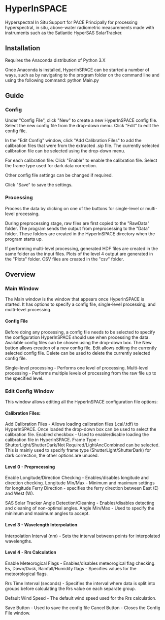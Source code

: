 # HyperInSPACE 

Hyperspectral In Situ Support for PACE
Principally for processing hyperspectral, in situ, above-water radiometric measurements
made with instruments such as the Satlantic HyperSAS SolarTracker.

## Installation

Requires the Anaconda distribution of Python 3.X

Once Anaconda is installed, HyperInSPACE can be started a number of ways, such as by navigating to the program folder on the command line and using the following command:
python Main.py


## Guide

### Config

Under "Config File", click "New" to create a new HyperInSPACE config file.
Select the new config file from the drop-down menu.
Click "Edit" to edit the config file.

In the "Edit Config" window, click "Add Calibration Files" to add the calibration files that were from the extracted .sip file.
The currently selected calibration file can be selected using the drop-down menu.

For each calibration file:
Click "Enable" to enable the calibration file.
Select the frame type used for dark data correction.

Other config file settings can be changed if required.

Click "Save" to save the settings.

### Processing

Process the data by clicking on one of the buttons for single-level or multi-level processing.

During preprocessing stage, raw files are first copied to the "RawData" folder.
The program sends the output from preprocessing to the "Data" folder.
These folders are created in the HyperInSPACE directory when the program starts up.

If performing multi-level processing, generated HDF files are created in the same folder as the input files.
Plots of the level 4 output are generated in the "Plots" folder. CSV files are created in the "csv" folder.


## Overview

### Main Window

The Main window is the window that appears once HyperInSPACE is started.
It has options to specify a config file, single-level processing, and multi-level processing.

#### Config File

Before doing any processing, a config file needs to be selected to specify the configuration 
HyperInSPACE should use when processing the data.
Available config files can be chosen using the drop-down box.
The New button allows creation of a new config file.
Edit allows editing the currently selected config file.
Delete can be used to delete the currently selected config file.

Single-level processing - Performs one level of processing.
Multi-level processing - Performs multiple levels of processing from the raw file up to the specified level.

### Edit Config Window

This window allows editing all the HyperInSPACE configuration file options:

#### Calibration Files:

Add Calibration Files - Allows loading calibration files (.cal/.tdf) to HyperInSPACE.
Once loaded the drop-down box can be used to select the calibration file.
Enabled checkbox - Used to enable/disable loading the calibration file in HyperInSPACE.
Frame Type - ShutterLight/ShutterDark/Not Required/LightAncCombined can be selected.
This is mainly used to specify frame type (ShutterLight/ShutterDark) for dark correction, the other options are unused.

#### Level 0 - Preprocessing

Enable Longitude/Direction Checking - Enables/disables longitude and direction checking.
Longitude Min/Max - Minimum and maximum settings for longitude
Ferry Direction - specifies the ferry direction between East (E) and West (W).

SAS Solar Tracker Angle Detection/Cleaning - Enables/disables detecting and cleaning of non-optimal angles.
Angle Min/Max - Used to specify the minimum and maximum angles to accept.

#### Level 3 - Wavelength Interpolation

Interpolation Interval (nm) - Sets the interval between points for interpolated wavelengths.

#### Level 4 - Rrs Calculation

Enable Meteorogical Flags - Enables/disables meteorogical flag checking.
Es, Dawn/Dusk, Rainfall/Humidity flags - Specifies values for the meteorological flags.

Rrs Time Interval (seconds) - Specifies the interval where data is split into groups before 
calculating the Rrs value on each separate group.

Default Wind Speed - The default wind speed used for the Rrs calculation.

Save Button - Used to save the config file
Cancel Button - Closes the Config File window.
